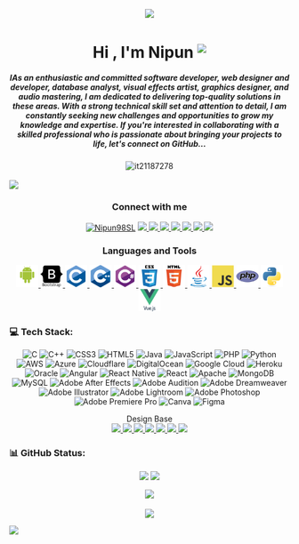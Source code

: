 


<h1 align="center">
<img src="https://user-images.githubusercontent.com/99266866/163390097-ddc45a68-63cc-4ed1-ab44-39833ead1b15.gif" autoplay="enable" width="640px" align="center">
</h1>

<h1 align="center">Hi , I'm Nipun <img src="https://camo.githubusercontent.com/e8e7b06ecf583bc040eb60e44eb5b8e0ecc5421320a92929ce21522dbc34c891/68747470733a2f2f6d656469612e67697068792e636f6d2f6d656469612f6876524a434c467a6361737252346961377a2f67697068792e676966" height="25px" data-canonical-src="https://media.giphy.com/media/hvRJCLFzcasrR4ia7z/giphy.gif" style="max-width: 100%; display: inline-block;" data-target="animated-image.originalImage"> </h1>

<h5 align="center">IAs an enthusiastic and committed software developer, web designer and developer, database analyst, visual effects artist, graphics designer, and audio mastering, I am dedicated to delivering top-quality solutions in these areas. With a strong technical skill set and attention to detail, I am constantly seeking new challenges and opportunities to grow my knowledge and expertise. If you're interested in collaborating with a skilled professional who is passionate about bringing your projects to life, let's connect on GitHub...</h5>



<marque>
<p align="center"> <img src="https://komarev.com/ghpvc/?username=it21187278&label=Profile%20views&color=0e75b6&style=flat" alt="it21187278" /> </p>
</marque>


<img src="https://user-images.githubusercontent.com99266866/205360818-7f1cfb3e-6490-48c8-95e3-499fac3624ee.gif" autoplay="enable" width="640px" align="center">

<h3 align="center">Connect with me </h3>






<p align="center" dir="auto">
  <a href="https://twitter.com/Nipun98SL/" rel="nofollow">
  <img src="https://raw.githubusercontent.com/rahuldkjain/github-profile-readme-generator/master/src/images/icons/Social/twitter.svg" alt="Nipun98SL" width="40" style="max-width: 100%;"></a>
  <a href="https://www.linkedin.com/in/nipun palliyaguru/" rel="nofollow">
  <img src="https://camo.githubusercontent.com/162001cc0747178f47ced6e40de0cd16e375beb9b5fbca4ea3d520ecca78cd85/68747470733a2f2f696d672e69636f6e73382e636f6d2f666c75656e742f34382f3030303030302f6c696e6b6564696e2e706e67" data-canonical-src="https://img.icons8.com/fluent/48/000000/linkedin.png" style="max-width: 100%;">
  </a>
  <a href="https://www.instagram.com/Nipun Ayodya/" rel="nofollow">
  <img src="https://camo.githubusercontent.com/15de05815ac1eacce5ad522291d8fc1e7bc86b2aeb4e90b063a023044efe2a91/68747470733a2f2f696d672e69636f6e73382e636f6d2f666c75656e742f34382f3030303030302f696e7374616772616d2d6e65772e706e67" data-canonical-src="https://img.icons8.com/fluent/48/000000/instagram-new.png" style="max-width: 100%;">
  </a>
  <a href="https://www.facebook.com/nipun ayaodya/" rel="nofollow">
  <img src="https://camo.githubusercontent.com/9535bcd57d9106f268ee717221c1938a591e110cfbcc3bec93a316080e050faa/68747470733a2f2f696d672e69636f6e73382e636f6d2f666c75656e63792f34382f3030303030302f66616365626f6f6b2d6e65772e706e67" data-canonical-src="https://img.icons8.com/fluency/48/000000/facebook-new.png" style="max-width: 100%;">
  </a>
  <a href="https://stackoverflow.com/users/13832493/Ajax Ason/" rel="nofollow">
  <img src="https://camo.githubusercontent.com/0b61ecc25ced4d3f221e72852f7dec4b955076e0c2e3092300611ac3554283a2/68747470733a2f2f75706c6f61642e77696b696d656469612e6f72672f77696b6970656469612f636f6d6d6f6e732f652f65662f537461636b5f4f766572666c6f775f69636f6e2e737667" width="50" data-canonical-src="https://upload.wikimedia.org/wikipedia/commons/e/ef/Stack_Overflow_icon.svg" style="max-width: 100%;">
  </a>
  <a href="mailto:nipuninfo2@gmail.com">
  <img src="https://camo.githubusercontent.com/a29210fdef59be72d8d8512aea1581ee52838ad30bdd7806cdf8ec3858b3df1e/68747470733a2f2f696d672e69636f6e73382e636f6d2f666c75656e63792f34382f3030303030302f676d61696c2d6e65772e706e67" data-canonical-src="https://img.icons8.com/fluency/48/000000/gmail-new.png" style="max-width: 100%;">
  </a>
  <a href="https://www.hackerrank.com/nipun/" rel="nofollow">
  <img src="https://camo.githubusercontent.com/c0b020fc80a507b8e7340cc069c2c5ee6b6e25a5990ec370ef97e5781a9d08b8/68747470733a2f2f696d672e69636f6e73382e636f6d2f65787465726e616c2d74616c2d72657669766f2d66696c6c65642d74616c2d72657669766f2f34382f3030303030302f65787465726e616c2d6861636b657272616e6b2d69732d612d746563686e6f6c6f67792d636f6d70616e792d746861742d666f63757365732d6f6e2d636f6d70657469746976652d70726f6772616d6d696e672d6c6f676f2d66696c6c65642d74616c2d72657669766f2e706e67" data-canonical-src="https://img.icons8.com/external-tal-revivo-filled-tal-revivo/48/000000/external-hackerrank-is-a-technology-company-that-focuses-on-competitive-programming-logo-filled-tal-revivo.png" style="max-width: 100%;">
  </a>
  <a href="https://github.com/IT21187278/">
  <img src="https://camo.githubusercontent.com/0911f34b3178e4d4d9eba01d911a0f129c00b3b78c7b7b76dbd33972d0597faa/68747470733a2f2f696d672e69636f6e73382e636f6d2f6e6f6c616e2f3334342f6769746875622e706e67" width="50" data-canonical-src="https://img.icons8.com/nolan/344/github.png" style="max-width: 100%;">
  </a>
</p>




<h3 align="center">Languages and Tools</h3>
<p align="center"> <a href="https://developer.android.com" target="_blank" rel="noreferrer"> <img src="https://raw.githubusercontent.com/devicons/devicon/master/icons/android/android-original-wordmark.svg" alt="android" width="40" height="40"/> </a> <a href="https://getbootstrap.com" target="_blank" rel="noreferrer"> <img src="https://raw.githubusercontent.com/devicons/devicon/master/icons/bootstrap/bootstrap-plain-wordmark.svg" alt="bootstrap" width="40" height="40"/> </a> <a href="https://www.cprogramming.com/" target="_blank" rel="noreferrer"> <img src="https://raw.githubusercontent.com/devicons/devicon/master/icons/c/c-original.svg" alt="c" width="40" height="40"/> </a> <a href="https://www.w3schools.com/cpp/" target="_blank" rel="noreferrer"> <img src="https://raw.githubusercontent.com/devicons/devicon/master/icons/cplusplus/cplusplus-original.svg" alt="cplusplus" width="40" height="40"/> </a> <a href="https://www.w3schools.com/cs/" target="_blank" rel="noreferrer"> <img src="https://raw.githubusercontent.com/devicons/devicon/master/icons/csharp/csharp-original.svg" alt="csharp" width="40" height="40"/> </a> <a href="https://www.w3schools.com/css/" target="_blank" rel="noreferrer"> <img src="https://raw.githubusercontent.com/devicons/devicon/master/icons/css3/css3-original-wordmark.svg" alt="css3" width="40" height="40"/> </a> <a href="https://www.w3.org/html/" target="_blank" rel="noreferrer"> <img src="https://raw.githubusercontent.com/devicons/devicon/master/icons/html5/html5-original-wordmark.svg" alt="html5" width="40" height="40"/> </a> <a href="https://www.java.com" target="_blank" rel="noreferrer"> <img src="https://raw.githubusercontent.com/devicons/devicon/master/icons/java/java-original.svg" alt="java" width="40" height="40"/> </a> <a href="https://developer.mozilla.org/en-US/docs/Web/JavaScript" target="_blank" rel="noreferrer"> <img src="https://raw.githubusercontent.com/devicons/devicon/master/icons/javascript/javascript-original.svg" alt="javascript" width="40" height="40"/> </a> <a href="https://www.php.net" target="_blank" rel="noreferrer"> <img src="https://raw.githubusercontent.com/devicons/devicon/master/icons/php/php-original.svg" alt="php" width="40" height="40"/> </a> <a href="https://www.python.org" target="_blank" rel="noreferrer"> <img src="https://raw.githubusercontent.com/devicons/devicon/master/icons/python/python-original.svg" alt="python" width="40" height="40"/> </a> <a href="https://vuejs.org/" target="_blank" rel="noreferrer"> <img src="https://raw.githubusercontent.com/devicons/devicon/master/icons/vuejs/vuejs-original-wordmark.svg" alt="vuejs" width="40" height="40"/> </a> </p>







<h3>💻 Tech Stack:</h3>

<div dir="auto" align="center">

![C](https://img.shields.io/badge/c-%2300599C.svg?style=for-the-badge&logo=c&logoColor=white) ![C++](https://img.shields.io/badge/c++-%2300599C.svg?style=for-the-badge&logo=c%2B%2B&logoColor=white) ![CSS3](https://img.shields.io/badge/css3-%231572B6.svg?style=for-the-badge&logo=css3&logoColor=white) ![HTML5](https://img.shields.io/badge/html5-%23E34F26.svg?style=for-the-badge&logo=html5&logoColor=white) ![Java](https://img.shields.io/badge/java-%23ED8B00.svg?style=for-the-badge&logo=java&logoColor=white) ![JavaScript](https://img.shields.io/badge/javascript-%23323330.svg?style=for-the-badge&logo=javascript&logoColor=%23F7DF1E) ![PHP](https://img.shields.io/badge/php-%23777BB4.svg?style=for-the-badge&logo=php&logoColor=white) ![Python](https://img.shields.io/badge/python-3670A0?style=for-the-badge&logo=python&logoColor=ffdd54) ![AWS](https://img.shields.io/badge/AWS-%23FF9900.svg?style=for-the-badge&logo=amazon-aws&logoColor=white) ![Azure](https://img.shields.io/badge/azure-%230072C6.svg?style=for-the-badge&logo=azure-devops&logoColor=white) ![Cloudflare](https://img.shields.io/badge/Cloudflare-F38020?style=for-the-badge&logo=Cloudflare&logoColor=white) ![DigitalOcean](https://img.shields.io/badge/DigitalOcean-%230167ff.svg?style=for-the-badge&logo=digitalOcean&logoColor=white) ![Google Cloud](https://img.shields.io/badge/Google%20Cloud-%234285F4.svg?style=for-the-badge&logo=google-cloud&logoColor=white) ![Heroku](https://img.shields.io/badge/heroku-%23430098.svg?style=for-the-badge&logo=heroku&logoColor=white) ![Oracle](https://img.shields.io/badge/Oracle-F80000?style=for-the-badge&logo=oracle&logoColor=white) ![Angular](https://img.shields.io/badge/angular-%23DD0031.svg?style=for-the-badge&logo=angular&logoColor=white) ![React Native](https://img.shields.io/badge/react_native-%2320232a.svg?style=for-the-badge&logo=react&logoColor=%2361DAFB) ![React](https://img.shields.io/badge/react-%2320232a.svg?style=for-the-badge&logo=react&logoColor=%2361DAFB) ![Apache](https://img.shields.io/badge/apache-%23D42029.svg?style=for-the-badge&logo=apache&logoColor=white) ![MongoDB](https://img.shields.io/badge/MongoDB-%234ea94b.svg?style=for-the-badge&logo=mongodb&logoColor=white) ![MySQL](https://img.shields.io/badge/mysql-%2300f.svg?style=for-the-badge&logo=mysql&logoColor=white) ![Adobe After Effects](https://img.shields.io/badge/Adobe%20After%20Effects-9999FF.svg?style=for-the-badge&logo=Adobe%20After%20Effects&logoColor=white) ![Adobe Audition](https://img.shields.io/badge/Adobe%20Audition-9999FF.svg?style=for-the-badge&logo=Adobe%20Audition&logoColor=white) ![Adobe Dreamweaver](https://img.shields.io/badge/Adobe%20Dreamweaver-FF61F6.svg?style=for-the-badge&logo=Adobe%20Dreamweaver&logoColor=white) ![Adobe Illustrator](https://img.shields.io/badge/adobeillustrator-%23FF9A00.svg?style=for-the-badge&logo=adobeillustrator&logoColor=white) ![Adobe Lightroom](https://img.shields.io/badge/Adobe%20Lightroom-31A8FF.svg?style=for-the-badge&logo=Adobe%20Lightroom&logoColor=white) ![Adobe Photoshop](https://img.shields.io/badge/adobephotoshop-%2331A8FF.svg?style=for-the-badge&logo=adobephotoshop&logoColor=white) ![Adobe Premiere Pro](https://img.shields.io/badge/Adobe%20Premiere%20Pro-9999FF.svg?style=for-the-badge&logo=Adobe%20Premiere%20Pro&logoColor=white) ![Canva](https://img.shields.io/badge/Canva-%2300C4CC.svg?style=for-the-badge&logo=Canva&logoColor=white) 	![Figma](https://img.shields.io/badge/figma-%23F24E1E.svg?style=for-the-badge&logo=figma&logoColor=white)


</div>


<p align="center" dir="auto"> 	
Design Base 
	
	
<br>
<a href="https://www.adobe.com/products/photoshop.html" rel="nofollow"> 
	<img src="https://camo.githubusercontent.com/54654ef5faa0afb0763e68b6c8e9ea601e0b136c1a5df7214c5dffcebac5166b/68747470733a2f2f696d672e69636f6e73382e636f6d2f636f6c6f722f3334342f61646f62652d70686f746f73686f702d2d76312e706e67" width="40" data-canonical-src="https://img.icons8.com/color/344/adobe-photoshop--v1.png" style="max-width: 100%;"> </a>

<a href="https://www.adobe.com/products/photoshop-lightroom.html" rel="nofollow"> 
	<img src="https://camo.githubusercontent.com/5f80310bf0875558f524437e811ccd80bcbbc190aab5b57378347910bf558e3c/68747470733a2f2f696d672e69636f6e73382e636f6d2f636f6c6f722f35302f3030303030302f61646f62652d6c69676874726f6f6d2d2d76312e706e67" width="40" data-canonical-src="https://img.icons8.com/color/50/000000/adobe-lightroom--v1.png" style="max-width: 100%;"> </a>
<a href="https://www.adobe.com/products/aftereffects.html" rel="nofollow"> 
	<img src="https://camo.githubusercontent.com/43d481bf5c16a72425869c805d16c539879c83ff5b7aaf352d631bea63b9da92/68747470733a2f2f696d672e69636f6e73382e636f6d2f636f6c6f722f35302f3030303030302f61646f62652d61667465722d656666656374732d2d76312e706e67" width="40" data-canonical-src="https://img.icons8.com/color/50/000000/adobe-after-effects--v1.png" style="max-width: 100%;"> </a>
<a href="https://www.adobe.com/products/premiere.html" rel="nofollow"> 
	<img src="https://camo.githubusercontent.com/afb8dddf21ec8c96af2a17e907cee10126e25d33a0cee977307f7eb6d6660a53/68747470733a2f2f696d672e69636f6e73382e636f6d2f636f6c6f722f3334342f61646f62652d7072656d696572652d70726f2d2d76312e706e67" width="40" data-canonical-src="https://img.icons8.com/color/344/adobe-premiere-pro--v1.png" style="max-width: 100%;"> </a>
<a href="https://www.adobe.com/products/xd.html" rel="nofollow"> 
	<img src="https://camo.githubusercontent.com/d6aa3ddab243cc7edc21a1f2d0e4bd39b742e3d206e5e94ef57335dcc8d218ca/68747470733a2f2f696d672e69636f6e73382e636f6d2f636f6c6f722f3334342f61646f62652d78642e706e67" width="40" data-canonical-src="https://img.icons8.com/color/344/adobe-xd.png" style="max-width: 100%;"> </a>
<a href="https://www.adobe.com/products/dreamweaver.html" rel="nofollow"> 
	<img src="https://camo.githubusercontent.com/ff9c24240a77383925c58abb0bfe85ea4d71f44090953bb7473dff26a4512aab/68747470733a2f2f696d672e69636f6e73382e636f6d2f636f6c6f722f35302f3030303030302f61646f62652d647265616d7765617665722d2d76312e706e67" width="40" data-canonical-src="https://img.icons8.com/color/50/000000/adobe-dreamweaver--v1.png" style="max-width: 100%;"> </a>
<a href="https://www.coreldraw.com/en/" rel="nofollow"> 
	<img src="https://camo.githubusercontent.com/8ecd366847c5b66c7ff9c74a2e77dc343a8b3a3ee22b2301971e2c04ac53a994/68747470733a2f2f696d672e69636f6e73382e636f6d2f666c75656e63792f3334342f636f72656c647261772d323032312e706e67" width="40" data-canonical-src="https://img.icons8.com/fluency/344/coreldraw-2021.png" style="max-width: 100%;"> </a>
</p>



<h3>📊 GitHub Status:</h3>

	

	
<div align="center" dir="auto" style="display:inline;" >
	
![](https://github-readme-stats.vercel.app/api?username=NipunPalliyaguru&theme=dark&hide_border=false&include_all_commits=true&count_private=true)
![](https://github-readme-streak-stats.herokuapp.com/?user=NipunPalliyaguru&theme=dark&hide_border=false)<br/>
	
![](https://github-readme-stats.vercel.app/api/top-langs/?username=NipunPalliyaguru&theme=dark&hide_border=false&include_all_commits=true&count_private=true&layout=compact)
	
</div>

<p align ="center">
<img src="https://user-images.githubusercontent.com/99266866/205451366-fe173a02-81ff-4d06-8b44-e702ae963439.gif" autoplay="enable" width="440px" align="center">
</p>
<!-- Proudly created with GPRM ( https://gprm.itsvg.in ) -->

<img src="https://camo.githubusercontent.com/05d9f5d2b7cdbf5162cc62f191b72ae7b16dd6c17b0ea7dc0cb35e810cc0276f/68747470733a2f2f726561646d652d747970696e672d7376672e6865726f6b756170702e636f6d3f666f6e743d43616c696272692673697a653d3136266475726174696f6e3d363030302670617573653d3130303026636f6c6f723d4343463745332663656e7465723d74727565267643656e7465723d747275652677696474683d31303030266c696e65733d497427732b706c6561737572652b746f2b6d652b796f752b6172652b6578706c6f72696e672b6d792b70726f66696c652e2e2e21" data-canonical-src="https://readme-typing-svg.herokuapp.com?font=Calibri&amp;size=16&amp;duration=6000&amp;pause=1000&amp;color=CCF7E3&amp;center=true&amp;vCenter=true&amp;width=1000&amp;lines=It's+pleasure+to+me+you+are+exploring+my+profile...!" style="max-width: 100%;">


